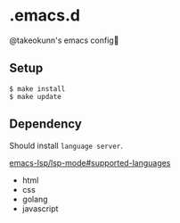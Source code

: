 # .emacs.d

@takeokunn's emacs config🎉

## Setup

```
$ make install
$ make update
```

## Dependency

Should install `language server`.

[emacs-lsp/lsp-mode#supported-languages](https://github.com/emacs-lsp/lsp-mode#supported-languages)

* html
* css
* golang
* javascript

